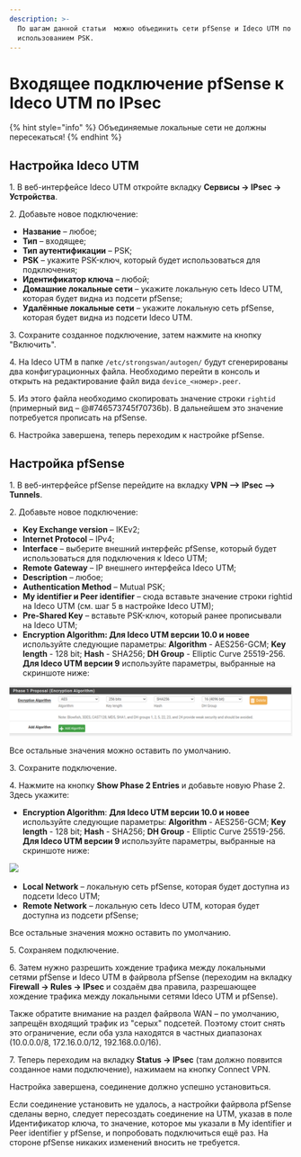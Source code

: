 ```yaml
---
description: >-
  По шагам данной статьи  можно объединить сети pfSense и Ideco UTM по IPsec с
  использованием PSK.
---
```


# Входящее подключение pfSense к Ideco UTM по IPsec

{% hint style="info" %}
Объединяемые локальные сети не должны пересекаться!
{% endhint %}

## Настройка Ideco UTM

1\. В веб-интерфейсе Ideco UTM откройте вкладку **Сервисы -> IPsec -> Устройства**.

2\. Добавьте новое подключение:

* **Название** – любое;
* **Тип** – входящее;
* **Тип аутентификации** – PSK;
* **PSK** – укажите PSK-ключ, который будет использоваться для подключения;
* **Идентификатор ключа** – любой;
* **Домашние локальные сети** – укажите локальную сеть Ideco UTM, которая будет видна из подсети pfSense;
* **Удалённые локальные сети** – укажите локальную сеть pfSense, которая будет видна из подсети Ideco UTM.

3\. Сохраните созданное подключение, затем нажмите на кнопку "Включить".

4\. На Ideco UTM в папке `/etc/strongswan/autogen/` будут сгенерированы два конфигурационных файла. Необходимо перейти в консоль и открыть на редактирование файл вида `device_<номер>.peer`.

5\. Из этого файла необходимо скопировать значение строки `rightid` (примерный вид – @#746573745f70736b). В дальнейшем это значение потребуется прописать на pfSense.

6\. Настройка завершена, теперь переходим к настройке pfSense.

## Настройка pfSense

1\. В веб-интерфейсе pfSense перейдите на вкладку **VPN –> IPsec –> Tunnels**.

2\. Добавьте новое подключение:

* **Key Exchange version** – IKEv2;
* **Internet Protocol** – IPv4;
* **Interface** – выберите внешний интерфейс pfSense, который будет использоваться для подключения к Ideco UTM;
* **Remote Gateway** – IP внешнего интерфейса Ideco UTM;
* **Description** – любое;
* **Authentication Method** – Mutual PSK;
* **My identifier и Peer identifier** – сюда вставьте значение строки rightid на Ideco UTM (см. шаг 5 в настройке Ideco UTM);
* **Pre-Shared Key** – вставьте PSK-ключ, который ранее прописывали на Ideco UTM;
* **Encryption Algorithm: Для Ideco UTM версии 10.0 и новее** используйте следующие параметры: **Algorithm** - AES256-GCM; **Key length** - 128 bit; **Hash** - SHA256; **DH Group** - Elliptic Curve 25519-256. **Для Ideco UTM версии 9** используйте параметры, выбранные на скриншоте ниже:

![](<../../../../.gitbook/assets/aes(v9) (1).png>)

Все остальные значения можно оставить по умолчанию.

3\. Сохраните подключение.

4\. Нажмите на кнопку **Show Phase 2 Entries** и добавьте новую Phase 2. Здесь укажите:

* **Encryption Algorithm**: **Для Ideco UTM версии 10.0 и новее** используйте следующие параметры: **Algorithm** - AES256-GCM; **Key length** - 128 bit; **Hash** - SHA256; **DH Group** - Elliptic Curve 25519-256. **Для Ideco UTM версии 9** используйте параметры, выбранные на скриншоте ниже:

![](../../../../.gitbook/assets/esp\(v9\).png)

* **Local Network** – локальную сеть pfSense, которая будет доступна из подсети Ideco UTM;
* **Remote Network** – локальную сеть Ideco UTM, которая будет доступна из подсети pfSense;

Все остальные значения можно оставить по умолчанию.

5\. Сохраняем подключение.

6\. Затем нужно разрешить хождение трафика между локальными сетями pfSense и Ideco UTM в файрвола pfSense (переходим на вкладку **Firewall -> Rules -> IPsec** и создаём два правила, разрешающее хождение трафика между локальными сетями Ideco UTM и pfSense).

Также обратите внимание на раздел файрвола WAN – по умолчанию, запрещён входящий трафик из "серых" подсетей. Поэтому стоит снять это ограничение, если оба узла находятся в частных диапазонах (10.0.0.0/8, 172.16.0.0/12, 192.168.0.0/16).

7\. Теперь переходим на вкладку **Status -> IPsec** (там должно появится созданное нами подключение), нажимаем на кнопку Connect VPN.

Настройка завершена, соединение должно успешно установиться.

Если соединение установить не удалось, а настройки файрвола pfSense сделаны верно, следует пересоздать соединение на UTM, указав в поле Идентификатор ключа, то значение, которое мы указали в My identifier и Peer identifier у pfSense, и попробовать подключиться ещё раз. На стороне pfSense никаких изменений вносить не требуется.
